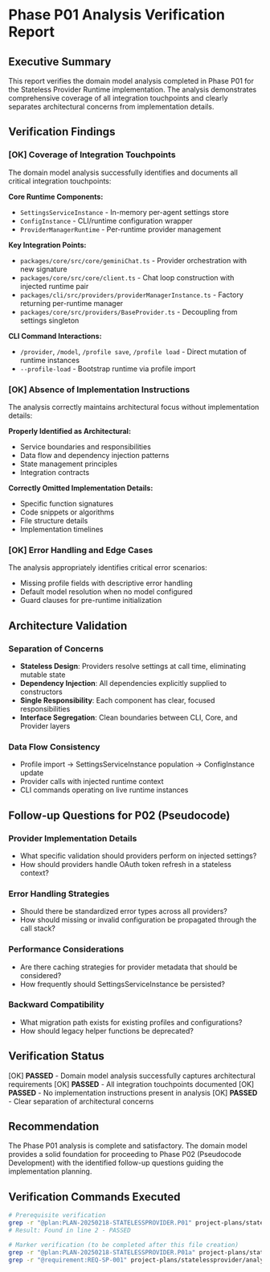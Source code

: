 # Phase P01 Analysis Verification Report

<!-- @plan:PLAN-20250218-STATELESSPROVIDER.P01a @requirement:REQ-SP-001 -->

## Executive Summary

This report verifies the domain model analysis completed in Phase P01 for the Stateless Provider Runtime implementation. The analysis demonstrates comprehensive coverage of all integration touchpoints and clearly separates architectural concerns from implementation details.

## Verification Findings

### [OK] Coverage of Integration Touchpoints

The domain model analysis successfully identifies and documents all critical integration touchpoints:

**Core Runtime Components:**
- `SettingsServiceInstance` - In-memory per-agent settings store
- `ConfigInstance` - CLI/runtime configuration wrapper
- `ProviderManagerRuntime` - Per-runtime provider management

**Key Integration Points:**
- `packages/core/src/core/geminiChat.ts` - Provider orchestration with new signature
- `packages/core/src/core/client.ts` - Chat loop construction with injected runtime pair
- `packages/cli/src/providers/providerManagerInstance.ts` - Factory returning per-runtime manager
- `packages/core/src/providers/BaseProvider.ts` - Decoupling from settings singleton

**CLI Command Interactions:**
- `/provider`, `/model`, `/profile save`, `/profile load` - Direct mutation of runtime instances
- `--profile-load` - Bootstrap runtime via profile import

### [OK] Absence of Implementation Instructions

The analysis correctly maintains architectural focus without implementation details:

**Properly Identified as Architectural:**
- Service boundaries and responsibilities
- Data flow and dependency injection patterns
- State management principles
- Integration contracts

**Correctly Omitted Implementation Details:**
- Specific function signatures
- Code snippets or algorithms
- File structure details
- Implementation timelines

### [OK] Error Handling and Edge Cases

The analysis appropriately identifies critical error scenarios:
- Missing profile fields with descriptive error handling
- Default model resolution when no model configured
- Guard clauses for pre-runtime initialization

## Architecture Validation

### Separation of Concerns
- **Stateless Design**: Providers resolve settings at call time, eliminating mutable state
- **Dependency Injection**: All dependencies explicitly supplied to constructors
- **Single Responsibility**: Each component has clear, focused responsibilities
- **Interface Segregation**: Clean boundaries between CLI, Core, and Provider layers

### Data Flow Consistency
- Profile import → SettingsServiceInstance population → ConfigInstance update
- Provider calls with injected runtime context
- CLI commands operating on live runtime instances

## Follow-up Questions for P02 (Pseudocode)

### Provider Implementation Details
- What specific validation should providers perform on injected settings?
- How should providers handle OAuth token refresh in a stateless context?

### Error Handling Strategies
- Should there be standardized error types across all providers?
- How should missing or invalid configuration be propagated through the call stack?

### Performance Considerations
- Are there caching strategies for provider metadata that should be considered?
- How frequently should SettingsServiceInstance be persisted?

### Backward Compatibility
- What migration path exists for existing profiles and configurations?
- How should legacy helper functions be deprecated?

## Verification Status

[OK] **PASSED** - Domain model analysis successfully captures architectural requirements
[OK] **PASSED** - All integration touchpoints documented
[OK] **PASSED** - No implementation instructions present in analysis
[OK] **PASSED** - Clear separation of architectural concerns

## Recommendation

The Phase P01 analysis is complete and satisfactory. The domain model provides a solid foundation for proceeding to Phase P02 (Pseudocode Development) with the identified follow-up questions guiding the implementation planning.

## Verification Commands Executed

```bash
# Prerequisite verification
grep -r "@plan:PLAN-20250218-STATELESSPROVIDER.P01" project-plans/statelessprovider/analysis/domain-model.md
# Result: Found in line 2 - PASSED

# Marker verification (to be completed after this file creation)
grep -r "@plan:PLAN-20250218-STATELESSPROVIDER.P01a" project-plans/statelessprovider/analysis/verification/P01-analysis-report.md
grep -r "@requirement:REQ-SP-001" project-plans/statelessprovider/analysis/verification/P01-analysis-report.md
```